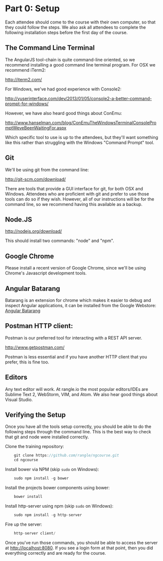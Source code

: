 # Part 0: Setup

Each attendee should come to the course with their own computer, so that they
could follow the steps. We also ask all attendees to complete the following
installation steps before the first day of the course.

## The Command Line Terminal

The AngularJS tool-chain is quite command-line oriented, so we recommend installing a good command line terminal program. For OSX we recommend iTerm2:

<http://iterm2.com/>

For Windows, we've had good experience with Console2:

<http://yuserinterface.com/dev/2013/01/05/console2-a-better-command-prompt-for-windows/>

However, we have also heard good things about ConEmu:

<http://www.hanselman.com/blog/ConEmuTheWindowsTerminalConsolePromptWeveBeenWaitingFor.aspx>

Which specific tool to use is up to the attendees, but they'll want something
like this rather than struggling with the Windows "Command Prompt" tool.

## Git

We'll be using git from the command line:

<http://git-scm.com/download/>

There are tools that provide a GUI interface for git, for both OSX and
Windows. Attendees who are proficient with git and prefer to use those tools
can do so if they wish. However, all of our instructions will be for the
command line, so we recommend having this available as a backup.

## Node.JS

<http://nodejs.org/download/>

This should install two commands: "node" and "npm".

## Google Chrome

Please install a recent version of Google Chrome, since we'll be using
Chrome's Javascript development tools.


## Angular Batarang

Batarang is an extension for chrome which makes it easier to debug and inspect Angular applications, it can be installed from the Google Webstore: [Angular Batarang](https://chrome.google.com/webstore/detail/angularjs-batarang/ighdmehidhipcmcojjgiloacoafjmpfk?hl=en-US&utm_source=chrome-ntp-launcher)
## Postman HTTP client:

Postman is our preferred tool for interacting with a REST API server.

<http://www.getpostman.com/>

Postman is less essential and if you have another HTTP client that you prefer, this is fine too.

## Editors

Any text editor will work. At rangle.io the most popular editors/IDEs are Sublime Text 2, WebStorm, VIM, and Atom. We also hear good things about Visual Studio.

## Verifying the Setup

Once you have all the tools setup correctly, you should be able to do the
following steps through the command line. This is the best way to check that
git and node were installed correctly.

Clone the training repository:

```javascript
    git clone https://github.com/rangle/ngcourse.git
    cd ngcourse
```

Install bower via NPM (skip `sudo` on Windows):

```javascript
    sudo npm install -g bower
```

Install the projects bower components using bower:

```javascript
    bower install
```

Install http-server using npm (skip `sudo` on Windows):

```javascript
    sudo npm install -g http-server
```

Fire up the server:

```javascript
    http-server client/
```

Once you've run those commands, you should be able to access the server at
<http://localhost:8080>. If you see a login form at that point, then you did
everything correctly and are ready for the course.
